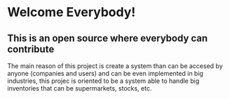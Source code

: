 # Welcome Everybody!

## This is an open source where everybody can contribute

<p>The main reason of this project is create a system than can be accesed by anyone (companies and users) and can be even implemented in big industries, this projec is oriented to be a system able to handle big inventories that can be supermarkets, stocks, etc.</p>